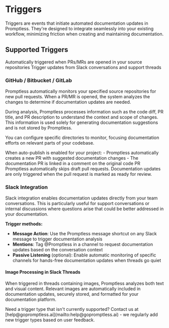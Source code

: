# Triggers

Triggers are events that initiate automated documentation updates in Promptless. They're designed to integrate seamlessly into your existing workflow, minimizing friction when creating and maintaining documentation.

## Supported Triggers

<CardGroup cols={2}>
  <Card title="GitHub/Bitbucket/GitLab" icon="fa-code-pull-request">
    Automatically triggered when PRs/MRs are opened in your source repositories
  </Card>
  
  <Card title="Slack Integration" icon="brands slack">
    Trigger updates from Slack conversations and support threads
  </Card>
</CardGroup>

### GitHub / Bitbucket / GitLab

Promptless automatically monitors your specified source repositories for new pull requests. When a PR/MR is opened, the system analyzes the changes to determine if documentation updates are needed.

During analysis, Promptless processes information such as the code diff, PR title, and PR description to understand the context and scope of changes. This information is used solely for generating documentation suggestions and is not stored by Promptless.

You can configure specific directories to monitor, focusing documentation efforts on relevant parts of your codebase.

<AccordionGroup>
  <Accordion title="Auto-publish Mode">
    When auto-publish is enabled for your project:
    - Promptless automatically creates a new PR with suggested documentation changes
    - The documentation PR is linked in a comment on the original code PR
  </Accordion>
</AccordionGroup>

<Warning>
Promptless automatically skips draft pull requests. Documentation updates are only triggered when the pull request is marked as ready for review.
</Warning>

### Slack Integration

Slack integration enables documentation updates directly from your team conversations. This is particularly useful for support conversations or internal discussions where questions arise that could be better addressed in your documentation.

**Trigger methods:**
- **Message Action**: Use the Promptless message shortcut on any Slack message to trigger documentation analysis
- **Mentions**: Tag @Promptless in a channel to request documentation updates based on the conversation context
- **Passive Listening** (optional): Enable automatic monitoring of specific channels for hands-free documentation updates when threads go quiet

#### Image Processing in Slack Threads

When triggered in threads containing images, Promptless analyzes both text and visual content. Relevant images are automatically included in documentation updates, securely stored, and formatted for your documentation platform.

<Note>
Need a trigger type that isn't currently supported? Contact us at [help@gopromptless.ai](mailto:help@gopromptless.ai) - we regularly add new trigger types based on user feedback.
</Note>